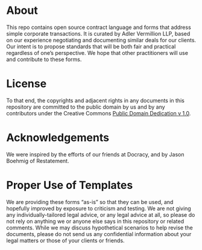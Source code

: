 # About
This repo contains open source contract language and forms that address simple corporate transactions. It is curated by Adler Vermillion LLP, based on our experience negotiating and documenting similar deals for our clients. Our intent is to propose standards that will be both fair and practical regardless of one’s perspective. We hope that other practitioners will use and contribute to these forms.
# License
To that end, the copyrights and adjacent rights in any documents in this repository are committed to the public domain by us and by any contributors under the Creative Commons [Public Domain Dedication v 1.0](http://creativecommons.org/publicdomain/zero/1.0/).
# Acknowledgements
We were inspired by the efforts of our friends at Docracy, and by Jason Boehmig of Restatement.
# Proper Use of Templates
We are providing these forms “as-is” so that they can be used, and hopefully improved by exposure to criticism and testing. We are not giving any individually-tailored legal advice, or any legal advice at all, so please do not rely on anything we or anyone else says in this repository or related comments. While we may discuss hypothetical scenarios to help revise the documents, please do not send us any confidential information about your legal matters or those of your clients or friends. 
